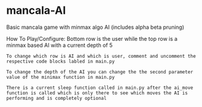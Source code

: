 # mancala-AI
 Basic mancala game with minmax algo AI (includes alpha beta pruning)

How To Play/Configure:
    Bottom row is the user while the top row is a minmax based AI with a current depth of 5

    To change which row is AI and which is user, comment and uncomment the respective code blocks labled in main.py

    To change the depth of the AI you can change the the second parameter value of the minimax function in main.py

    There is a current sleep function called in main.py after the ai_move function is called which is only there to see which moves the AI is performing and is completely optional